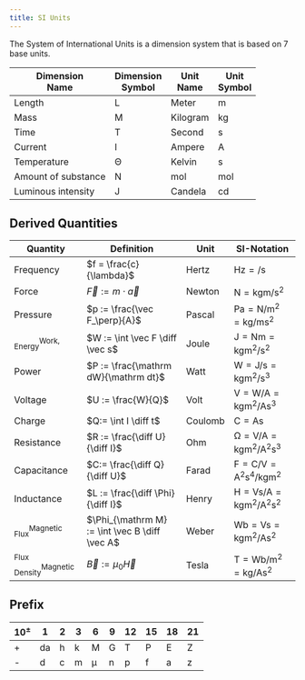 ```yaml
---
title: SI Units
---
```


The System of International Units is a dimension system that is based on 7 base units.

| **Dimension<br>Name** | **Dimension<br>Symbol** | **Unit<br>Name** | **Unit<br>Symbol** |
|-----|----|---|---|
| Length | L | Meter | $\si{\meter}$ |
| Mass | M | Kilogram | $\si{\kilogram}$ |
| Time | T | Second | $\si{\second}$ |
| Current | I | Ampere | $\si{\ampere}$ |
| Temperature | Θ | Kelvin | $\si{\second}$ |
| Amount of substance | N | mol | $\si{\mol}$ |
| Luminous intensity | J | Candela | $\si{\candela}$ |


## Derived Quantities

|	**Quantity** | **Definition** | **Unit** | **SI-Notation** |
|-----|-----|---|---|
|Frequency | $f = \frac{c}{\lambda}$ | Hertz | $\si{\hertz} = \si{ \per \second}$|
| Force | $\vec F := m \cdot \vec a$ | Newton | $\si{\newton} = \si{\kilogram \meter \per \second \squared}$|
| Pressure | $p := \frac{\vec F_\perp}{A}$ | Pascal | $\si{\pascal} = \si{\newton \per \meter \squared} = \si{\kilogram \per \meter \second \squared}$|
|${}^{\textstyle \text{Work,}}_{\textstyle \text{Energy}}$ | $W := \int \vec F \diff \vec s$ | Joule | $\si{\joule} = \si{\newton\meter} = \si{\kilogram\meter \squared \per \second \squared}$ |
| Power | $P := \frac{\mathrm dW}{\mathrm dt}$ | Watt | $\si{\watt} = \si{\joule \per \second} = \si{\kilogram\meter \squared \per \second \cubed}$|
| Voltage | $U := \frac{W}{Q}$ | Volt | $\si{\volt} = \si{\watt \per \ampere} = \si{\kilogram\meter  \squared \per \ampere\second \cubed}$|
| Charge | $Q:= \int I \diff t$ | Coulomb | $\si{\coulomb} = \si{\ampere\second}$|
| Resistance | $R := \frac{\diff U}{\diff I}$ | Ohm | $\si{\ohm} = \si{\volt \per \ampere} = \si{\kilogram\meter  \squared \per \ampere  \squared\second \cubed}$|
| Capacitance | $C:= \frac{\diff Q}{\diff U}$ | Farad | $\si{\farad} = \si{\coulomb \per \volt} = \si{\ampere  \squared  \second \tothe{4}\per \kilogram\meter \squared}$|
| Inductance | $L := \frac{\diff \Phi}{\diff I}$ | Henry | $\si{\henry} = \si{\volt\second \per\ampere} = \si{\kilogram\meter  \squared \per \ampere  \squared \second  \squared}$|
|${}^{\text{Magnetic}}_{\textstyle \text{Flux}}$ | $\Phi_{\mathrm M} := \int \vec B \diff \vec A$ | Weber | $\si{\weber} = \si{\volt\second} = \si{\kilogram\meter \squared \per \ampere\second \squared}$|
|${}^{\text{Magnetic}}_{\textstyle \text{Flux Density}}$ | $\vec B := \mu_0 \vec H$ | Tesla | $\si{\tesla} = \si{\weber \per \meter  \squared} = \si{\kilogram \per \ampere\second \squared}$|


## Prefix

| $10^{\pm}$ | 1 | 2 | 3 | 6 | 9 | 12 | 15 | 18 | 21 |
|:---|---|---|---|---|---|---|---|---|---|
| + | da | h | k | M | G | T | P | E | Z |
| - | d  | c | m | μ | n | p | f | a | z |
